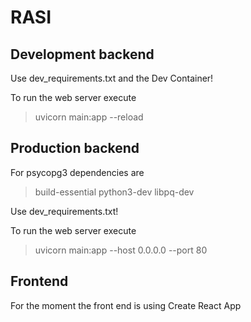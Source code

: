 # RASI

## Development backend

Use dev_requirements.txt and the Dev Container!

To run the web server execute

> uvicorn main:app --reload

## Production backend

For psycopg3 dependencies are

> build-essential python3-dev libpq-dev

Use dev_requirements.txt!

To run the web server execute

> uvicorn main:app --host 0.0.0.0 --port 80

## Frontend

For the moment the front end is using Create React App
